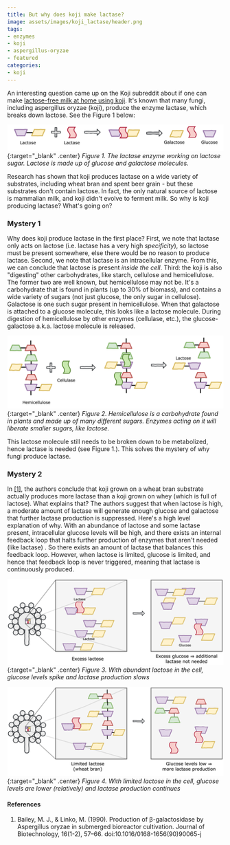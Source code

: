 ```yaml
---
title: But why does koji make lactase?
image: assets/images/koji_lactase/header.png
tags:
- enzymes
- koji
- aspergillus-oryzae
- featured
categories:
- koji
---
```


An interesting question came up on the Koji subreddit about if one can make [lactose-free milk at home using koji](https://www.reddit.com/r/Koji/comments/g6lpnt/using_koji_to_make_lactose_free_milk/). It's known that many fungi, including aspergillus oryzae (koji), produce the enzyme lactase, which breaks down lactose. See the Figure 1 below:

[![lactase](/assets/images/koji_lactase/lactase.png)](/assets/images/koji_lactase/lactase.png){:target="_blank" .center}
*Figure 1. The lactase enzyme working on lactose sugar. Lactose is made up of glucose and galactose molecules.*


Research has shown that koji produces lactase on a wide variety of substrates, including wheat bran and spent beer grain - but these substrates don't contain lactose. In fact, the only natural source of lactose is mammalian milk, and koji didn't evolve to ferment milk. So why is koji producing lactase? What's going on?

### Mystery 1
Why does koji produce lactase in the first place? First, we note that lactase only acts on lactose (i.e. lactase has a very high _specificity_), so lactose must be present somewhere, else there would be no reason to produce lactase. Second, we note that lactase is an intracellular enzyme. From this, we can conclude that lactose is present _inside the cell_. Third: the koji is also "digesting" other carbohydrates, like starch, cellulose and hemicellulose. The former two are well known, but hemicellulose may not be. It's a carbohydrate that is found in plants (up to 30% of biomass), and contains a wide variety of sugars (not just glucose, the only sugar in cellulose). Galactose is one such sugar present in hemicellulose. When that galactose is attached to a glucose molecule, this looks like a lactose molecule. During digestion of hemicellulose by other enzymes (cellulase, etc.), the glucose-galactose a.k.a. lactose molecule is released.

[![hemicellulose](/assets/images/koji_lactase/hemicellulose.png)](/assets/images/koji_lactase/hemicellulose.png){:target="_blank" .center}
*Figure 2. Hemicellulose is a carbohydrate found in plants and made up of many different sugars. Enzymes acting on it will liberate smaller sugars, like lactose.*


This lactose molecule still needs to be broken down to be metabolized, hence lactase is needed (see Figure 1.). This solves the mystery of why fungi produce lactase.

### Mystery 2

In [[1]](https://sci-hub.tw/10.1016/0168-1656(90)90065-J), the authors conclude that koji grown on a wheat bran substrate actually produces more lactase than a koji grown on whey (which is full of lactose). What explains that? The authors suggest that when lactose is high, a moderate amount of lactase will generate enough glucose and galactose that further lactase production is suppressed. Here's a high level explanation of why. With an abundance of lactose and some lactase present, intracellular glucose levels will be high, and there exists an internal feedback loop that halts further production of enzymes that aren't needed (like lactase) . So there exists an amount of lactase that balances this feedback loop. However, when lactose is limited, glucose is limited, and hence that feedback loop is never triggered, meaning that lactase is continuously produced.

[![lactose_substrate](/assets/images/koji_lactase/lactose_substrate.png)](/assets/images/koji_lactase/lactose_substrate.png){:target="_blank" .center}
*Figure 3. With abundant lactose in the cell, glucose levels spike and lactase production slows*

[![wheat_bran_substrate](/assets/images/koji_lactase/wheat_bran_substrate.png)](/assets/images/koji_lactase/wheat_bran_substrate.png){:target="_blank" .center}
*Figure 4. With limited lactose in the cell, glucose levels are lower (relatively) and lactase production continues*

#### References
 1. Bailey, M. J., & Linko, M. (1990). Production of β-galactosidase by Aspergillus oryzae in submerged bioreactor cultivation. Journal of Biotechnology, 16(1-2), 57–66. doi:10.1016/0168-1656(90)90065-j
